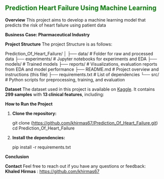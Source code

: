 <font color='green'>**Prediction Heart Failure Using Machine Learning**</font>
---------------------------------------------------
**Overview**
This project aims to develop a machine learning model that predicts the risk of heart failure using patient data



**Business Case: Pharmaceutical Industry**



**Project Structure**
The project Structure is as follows:

Prediction_Of_Heart_Failure/
│
├── data/              		# Folder for raw and processed data
├── experiments/          # Jupyter notebooks for experiments and EDA
├── models/             	# Trained models 
├── reports/            	# Visualizations, evaluation reports from EDA and model performance
├── README.md           	# Project overview and instructions (this file)
├── requirements.txt    	# List of dependencies
└── src/                	# Python scripts for preprocessing, training, and evaluation


**Dataset**
The dataset used in this project is available on [Kaggle](https://www.kaggle.com/datasets/fedesoriano/heart-failure-prediction). It contains **299 samples** with **13 clinical features**, including:






**How to Run the Project**
1. **Clone the repository:**

   git clone (https://github.com/khirmas67/Prediction_Of_Heart_Failure.git)
   cd Prediction_Of_Heart_Failure
   

2. **Install the dependencies:**
   
   pip install -r requirements.txt




**Conclusion**



**Contact**
Feel free to reach out if you have any questions or feedback:  
**Khaled Hirmas** : https://github.com/khirmas67

   
